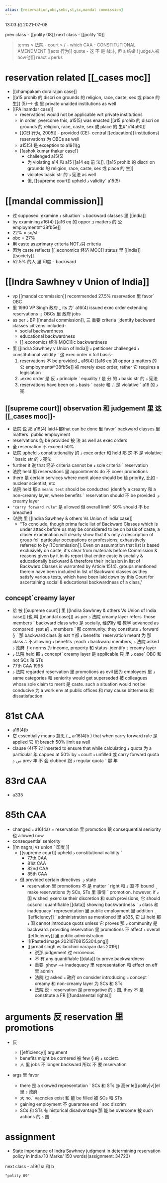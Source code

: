 ```yaml
---
alias: [reservation,obc,sebc,st,sc,mandal commission]
---
```


13:03 和 2021-07-08

prev class - [[polity 08]]
next class - [[polity 10]]

> terms
	> 法院 - court
	> / - which
> CAA - CONSTITUTIONAL AMENDMENT [[acts 行为]]
> quote - 这 不 是 战斗, 但 a 结婚 !
> judge人被how他们 react د perks
# reservation related [[_cases moc]]
- [[champakam dorairajan case]]
- [[a15 prohib 的 discri on grounds 的 religion, race, caste, sex 或 place 的 生]] (5)--> 也 里 private unaided institutions as well
- [[PA Inamdar case]]
	- reservations would not be applicable wrt private institutions
	- in order ݈ overcome this, a15(5) was enacted [[a15 prohib 的 discri on grounds 的 religion, race, caste, sex 或 place 的 生#^c14a90]]
	- [[CEI 行为, 2005]] - provided (CEI- central [[education]] institutions) reservations 为 OBCs as well
	- a15(5) 是 exception to a19(1)g
	- [[ashok kumar thakur case]]
		- challenged a15(5)
		- 为 violating a14 和 a15 [[a14 eq 前 法]], [[a15 prohib 的 discri on grounds 的 religion, race, caste, sex 或 place 的 生]]
		- violates basic str 的 د 宪法 as well
		- 但, [[supreme court]] upheld د validityˋ a15(5)
	
# [[mandal commission]]
- 过 supposed ݈ examine د situationˋ د backward classes 里 [[india]]
- by examining a16(4) [[a16 eq 的 oppor בּ matters 的 公 employment#^38fb5e]]
- 22% = sc/st
- obc = 27%
- 用 caste asدprimary criteria NOTد只 criteria
- 因为 caste reflects [[_economics 经济 MOC]] status 里 [[india]] [[society]]
- 52.5% 的人 里 印度 - backward 

# [[Indra Sawhney v Union of India]]
- vp [[mandal commission]] recommended 27.5% reservation 里 favorˋ OBC
- 里 1990 VP Singh 政府 _ its 力ˋ a16(4) issued exec order extending reservations ݈ د OBCs 里 政府 jobs
- as per د BP [[mandal commission]], 三 重要 criteria ݈ identify backward classesˋcitizens included-
	- social backwardness
	- educational backwardness
	- [[_economics 经济 MOC]]ic backwardness
- 里 [[Indra Sawhney v Union of India]] د petitioner challenged د constitutional validity ˋ 这 exec order n foll basis-
	1. reservations 不 be provided _ a16(4) [[a16 eq 的 oppor בּ matters 的 公 employment#^38fb5e]] 被 merely exec order, rather 它 requires a legislation
	2. دexec order 是 反 د principle ˋ equality / 是 分 的 د basic str 的 د 宪法
	3. reservations have been on د basis ˋ caste 和 ∴是 violative ˋ a16 的 د 宪 

## [[supreme court]] observation 和 judgement 里 这 [[_cases moc]]-

- 法院 说 那 a16(4) laid↓都that can be done 里 favorˋ backward classes 里 mattersˋ public employment
- reservations 能 be provided 被 法 as well as exec orders
- 全 reservation 不 exceed 50%
- 法院 upheld د constitutionality 的 د exec order 和 held 那 这 不 是 violative ˋ basic str 的 د 宪法
- further it 说 that 经济 criteria cannot be د sole criteria ˋ reservation
- 法院 held 那 reservations 里 appointments do 不 cover promotions
- there 是 certain services where merit alone should be 给 priority, 比如 - nuclear scientist, etc
- 法院 held 那 a `means test` should be conducted ݈ identify a creamy 和 a non-creamy layer, where benefits ˋ reservation should 不 be provided ݈ د creamy layer
- `"carry forward rule"` 是 allowed 但 overall limitˋ 50% should 不 be breached
- l法院 里 [[Indira Sawhney & others Vs Union of India case]]
	- "To conclude, though prima facie list of Backward Classes which is under attack before us may be considered to be on basis of caste, a closer examination will clearly show that it's only a description of group foll particular occupations or professions, exhaustively referred to by [[Commission]]. Even on assumption that list is based exclusively on caste, it's clear from materials before Commission & reasons given by it in its report that entire caste is socially & educationally backward & therefore their inclusion in list of Backward Classes is warranted by Article 15(4). groups mentioned therein have been included in list of Backward classes as they satisfy various tests, which have been laid down by this Court for ascertaining social & educational backwardness of a class,"

## conceptˋcreamy layer
- 给 被 [[supreme court]] 里 [[Indira Sawhney & others Vs Union of India case]] (也 叫 [[mandal case]]) as per د 法院 creamy layer refers ݈ those members ˋ backward class who 是 socially, 经济lly 和 教学 advanced as compared ݈ rest 的 د members ˋ 那 community. they constitute د forward § ˋ 那 backward class 和 eat ↑都 د benefitsˋ reservation meant 为 那 class ∴ 不 allowing د benefits ݈ reach د backward members, د 法院 asked د 政府 ݈ fix norms 为 income, property 和 status ݈ identify د creamy layer 
- د 法院 held 那 د conceptˋ creamy layer 是 applicable 只 里 د caseˋ OBC 和 not SCs 和 STs
- 77th CAA 1995
- د 法院 regarded reservation 里 promotions as evil 因为 employees 里 د same categories 和 seniority would get superseded 被 colleagues whose sole claim to merit 是 caste. such a situation would not be conducive 为 a work env at public offices 和 may cause bitterness 和 dissatisfaction
# 81st CAA
- a16(4)b
- 它 essentially means 意思 ( _ ar16(4)b ) that when carry forward rule 是 applied 它 能 breach 50% limit as well
- clause (4)不 过 inserted to ensure that while calculating د quota 为 a particular 年 capped at 50% by د court د unfilled 或 carry forward quota من د prev 年 不 会 clubbed 跟 د regular quota ˋ 那 年

# 83rd CAA
- a335

# 85th CAA
- changed د a16(4a) = reservation 里 promotion 跟 consequential seniority 也 allowed now
- consequential seniority
- [[m nagraj vs union ˋ 印度 ]]
	- [[supreme court]] upheld د constitutional validity ˋ 
		- 77th CAA
		- 81st CAA
		- 82nd CAA
		- 85th CAA
	- 但 provided certain directives ݈ د state
		- reservation 里 promotions 不 是 matter ˋ right 和 د 国 不 bound ݈ make reservations 为 SCs, STs 里 事情 ˋ promotion. however, if د 国 wished ݈ exercise their discretion 和 such provisions, 它 should coscroll quantifiable [[data]] showing backwardness ˋ د class 和 inadequacyˋ representation 里 public employment 里 addition ݈ [[efficiency]] ˋ administration as mentioned 里 a335, 它 过 held 那 د 国 cannot introduce quots unless 它 proves 那 د community 是 backward. providing reservation 里 promotions 不 affect د overall [[efficiency]] 里 public administration
		- ![[Pasted image 20210708155304.png]]
		- [[jarnail singh vs lacchmi narayan das 2019]]
			- 说那 judgement 过 erroneous
			- 不 有 any quantifiable [[data]] to prove backwardness
			- 重要 ݈ show --> inadequacy 里 representation 和 effect on eff 里 admin
			- 法院 也 asked د 政府 on consider introducing د concept ˋ creamy 和 non-creamy layer 为 SCs 和 STs
			- 法院 说 - reservation 是 prerogative 的 د 国, they 不 是 constitute a FR [[fundamental rights]] 
# arguments 反 reservation 里 promotions
- 反
	- [[efficiency]] argument
	- benefits might be cornered 被 few § 的 د societבּ
	- 人 里 jobs 不 longer backward 所以 不 要 reservation
	
- args 里 favor
	- there 是 a skewed representation ˋ SCs 和 STs @ 高er le[[polity|v]]el 里 د 政府
	- 大 no.ˋ vacncies exist 和 能 be filled 被 SCs 和 STs
	- gaining employment 不 guarantee end ˋ soc discrim
	- SCs 和 STs 有 historical disadvantage 那 能 be overcome 被 such actions 的 د 国
# assignment
- State importance of Indra Sawhney judgment in determining reservation policy in India.(10 Marks/ 150 words)(assignment: 34723)

next class - a19(1)a 和 b
```query
"polity 09"
```